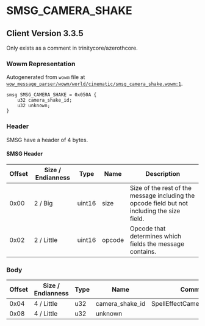 # SMSG_CAMERA_SHAKE

## Client Version 3.3.5

Only exists as a comment in trinitycore/azerothcore.

### Wowm Representation

Autogenerated from `wowm` file at [`wow_message_parser/wowm/world/cinematic/smsg_camera_shake.wowm:1`](https://github.com/gtker/wow_messages/tree/main/wow_message_parser/wowm/world/cinematic/smsg_camera_shake.wowm#L1).
```rust,ignore
smsg SMSG_CAMERA_SHAKE = 0x050A {
    u32 camera_shake_id;
    u32 unknown;
}
```
### Header

SMSG have a header of 4 bytes.

#### SMSG Header

| Offset | Size / Endianness | Type   | Name   | Description |
| ------ | ----------------- | ------ | ------ | ----------- |
| 0x00   | 2 / Big           | uint16 | size   | Size of the rest of the message including the opcode field but not including the size field.|
| 0x02   | 2 / Little        | uint16 | opcode | Opcode that determines which fields the message contains.|

### Body

| Offset | Size / Endianness | Type | Name | Comment |
| ------ | ----------------- | ---- | ---- | ------- |
| 0x04 | 4 / Little | u32 | camera_shake_id | SpellEffectCameraShakes.dbc |
| 0x08 | 4 / Little | u32 | unknown |  |


